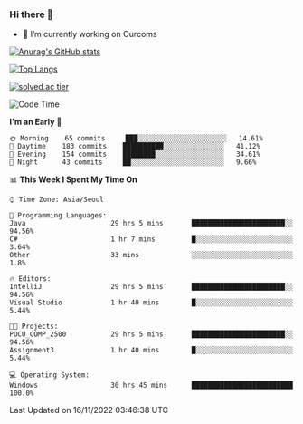 ### Hi there 👋

- 🔭 I’m currently working on Ourcoms

<!--
**Rhange/Rhange** is a ✨ _special_ ✨ repository because its `README.md` (this file) appears on your GitHub profile.

Here are some ideas to get you started:

- 🌱 I’m currently learning ...
- 👯 I’m looking to collaborate on ...
- 🤔 I’m looking for help with ...
- 💬 Ask me about ...
- 📫 How to reach me: ...
- 😄 Pronouns: ...
- ⚡ Fun fact: ...
-->

[![Anurag's GitHub stats](https://github-readme-stats.vercel.app/api?username=rhange&show_icons=true&theme=gruvbox)](https://github.com/anuraghazra/github-readme-stats)

[![Top Langs](https://github-readme-stats.vercel.app/api/top-langs/?username=rhange&layout=compact&theme=gruvbox)](https://github.com/anuraghazra/github-readme-stats)

[![solved.ac tier](http://mazassumnida.wtf/api/generate_badge?boj=rhange0511)](https://solved.ac/rhange0511)

  <!--START_SECTION:waka-->
![Code Time](http://img.shields.io/badge/Code%20Time-639%20hrs%2037%20mins-blue)

**I'm an Early 🐤** 

```text
🌞 Morning    65 commits     ███░░░░░░░░░░░░░░░░░░░░░░   14.61% 
🌆 Daytime    183 commits    ██████████░░░░░░░░░░░░░░░   41.12% 
🌃 Evening    154 commits    ████████░░░░░░░░░░░░░░░░░   34.61% 
🌙 Night      43 commits     ██░░░░░░░░░░░░░░░░░░░░░░░   9.66%

```


📊 **This Week I Spent My Time On** 

```text
⌚︎ Time Zone: Asia/Seoul

💬 Programming Languages: 
Java                     29 hrs 5 mins       ███████████████████████░░   94.56% 
C#                       1 hr 7 mins         █░░░░░░░░░░░░░░░░░░░░░░░░   3.64% 
Other                    33 mins             ░░░░░░░░░░░░░░░░░░░░░░░░░   1.8%

🔥 Editors: 
IntelliJ                 29 hrs 5 mins       ███████████████████████░░   94.56% 
Visual Studio            1 hr 40 mins        █░░░░░░░░░░░░░░░░░░░░░░░░   5.44%

🐱‍💻 Projects: 
POCU_COMP_2500           29 hrs 5 mins       ███████████████████████░░   94.56% 
Assignment3              1 hr 40 mins        █░░░░░░░░░░░░░░░░░░░░░░░░   5.44%

💻 Operating System: 
Windows                  30 hrs 45 mins      █████████████████████████   100.0%

```


 Last Updated on 16/11/2022 03:46:38 UTC
<!--END_SECTION:waka-->

